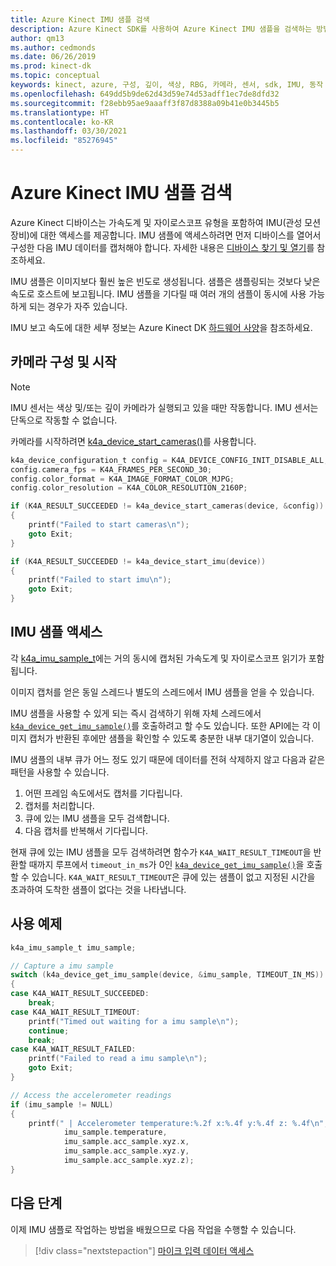 ```yaml
---
title: Azure Kinect IMU 샘플 검색
description: Azure Kinect SDK를 사용하여 Azure Kinect IMU 샘플을 검색하는 방법을 알아봅니다.
author: qm13
ms.author: cedmonds
ms.date: 06/26/2019
ms.prod: kinect-dk
ms.topic: conceptual
keywords: kinect, azure, 구성, 깊이, 색상, RBG, 카메라, 센서, sdk, IMU, 동작 센서, 동작, 자이로스코프, 자이로, 가속도계, FPS
ms.openlocfilehash: 649dd5b9de62d43d59e74d53adff1ec7de8dfd32
ms.sourcegitcommit: f28ebb95ae9aaaff3f87d8388a09b41e0b3445b5
ms.translationtype: HT
ms.contentlocale: ko-KR
ms.lasthandoff: 03/30/2021
ms.locfileid: "85276945"
---
```

# <a name="retrieve-azure-kinect-imu-samples"></a>Azure Kinect IMU 샘플 검색

Azure Kinect 디바이스는 가속도계 및 자이로스코프 유형을 포함하여 IMU(관성 모션 장비)에 대한 액세스를 제공합니다. IMU 샘플에 액세스하려면 먼저 디바이스를 열어서 구성한 다음 IMU 데이터를 캡처해야 합니다. 자세한 내용은 [디바이스 찾기 및 열기](find-then-open-device.md)를 참조하세요.

IMU 샘플은 이미지보다 훨씬 높은 빈도로 생성됩니다. 샘플은 샘플링되는 것보다 낮은 속도로 호스트에 보고됩니다. IMU 샘플을 기다릴 때 여러 개의 샘플이 동시에 사용 가능하게 되는 경우가 자주 있습니다.

IMU 보고 속도에 대한 세부 정보는 Azure Kinect DK [하드웨어 사양](hardware-specification.md)을 참조하세요.

## <a name="configure-and-start-cameras"></a>카메라 구성 및 시작

> [!NOTE]
> IMU 센서는 색상 및/또는 깊이 카메라가 실행되고 있을 때만 작동합니다. IMU 센서는 단독으로 작동할 수 없습니다.

카메라를 시작하려면 [k4a_device_start_cameras()](https://microsoft.github.io/Azure-Kinect-Sensor-SDK/master/group___functions_gaad7a85e1e5471810262442fc4a8e217a.html#gaad7a85e1e5471810262442fc4a8e217a)를 사용합니다.

```C
k4a_device_configuration_t config = K4A_DEVICE_CONFIG_INIT_DISABLE_ALL;
config.camera_fps = K4A_FRAMES_PER_SECOND_30;
config.color_format = K4A_IMAGE_FORMAT_COLOR_MJPG;
config.color_resolution = K4A_COLOR_RESOLUTION_2160P;

if (K4A_RESULT_SUCCEEDED != k4a_device_start_cameras(device, &config))
{
    printf("Failed to start cameras\n");
    goto Exit;
}

if (K4A_RESULT_SUCCEEDED != k4a_device_start_imu(device))
{
    printf("Failed to start imu\n");
    goto Exit;
}
```

## <a name="access-imu-samples"></a>IMU 샘플 액세스

 각 [k4a_imu_sample_t](https://microsoft.github.io/Azure-Kinect-Sensor-SDK/master/structk4a__imu__sample__t.html#details)에는 거의 동시에 캡처된 가속도계 및 자이로스코프 읽기가 포함됩니다.

이미지 캡처를 얻은 동일 스레드나 별도의 스레드에서 IMU 샘플을 얻을 수 있습니다.

IMU 샘플을 사용할 수 있게 되는 즉시 검색하기 위해 자체 스레드에서 [`k4a_device_get_imu_sample()`](https://microsoft.github.io/Azure-Kinect-Sensor-SDK/master/group___functions_ga8e5913b3bb94a453c7143bbd6e399a0e.html#ga8e5913b3bb94a453c7143bbd6e399a0e)를 호출하려고 할 수도 있습니다. 또한 API에는 각 이미지 캡처가 반환된 후에만 샘플을 확인할 수 있도록 충분한 내부 대기열이 있습니다.

IMU 샘플의 내부 큐가 어느 정도 있기 때문에 데이터를 전혀 삭제하지 않고 다음과 같은 패턴을 사용할 수 있습니다.

1. 어떤 프레임 속도에서도 캡처를 기다립니다.
2. 캡처를 처리합니다.
3. 큐에 있는 IMU 샘플을 모두 검색합니다.
4. 다음 캡처를 반복해서 기다립니다.

현재 큐에 있는 IMU 샘플을 모두 검색하려면 함수가 `K4A_WAIT_RESULT_TIMEOUT`을 반환할 때까지 루프에서 `timeout_in_ms`가 0인 [`k4a_device_get_imu_sample()`](https://microsoft.github.io/Azure-Kinect-Sensor-SDK/master/group___functions_ga8e5913b3bb94a453c7143bbd6e399a0e.html#ga8e5913b3bb94a453c7143bbd6e399a0e)을 호출할 수 있습니다. `K4A_WAIT_RESULT_TIMEOUT`은 큐에 있는 샘플이 없고 지정된 시간을 초과하여 도착한 샘플이 없다는 것을 나타냅니다.

## <a name="usage-example"></a>사용 예제

```C
k4a_imu_sample_t imu_sample;

// Capture a imu sample
switch (k4a_device_get_imu_sample(device, &imu_sample, TIMEOUT_IN_MS))
{
case K4A_WAIT_RESULT_SUCCEEDED:
    break;
case K4A_WAIT_RESULT_TIMEOUT:
    printf("Timed out waiting for a imu sample\n");
    continue;
    break;
case K4A_WAIT_RESULT_FAILED:
    printf("Failed to read a imu sample\n");
    goto Exit;
}

// Access the accelerometer readings
if (imu_sample != NULL)
{
    printf(" | Accelerometer temperature:%.2f x:%.4f y:%.4f z: %.4f\n",
            imu_sample.temperature,
            imu_sample.acc_sample.xyz.x,
            imu_sample.acc_sample.xyz.y,
            imu_sample.acc_sample.xyz.z);
}

```

## <a name="next-steps"></a>다음 단계

이제 IMU 샘플로 작업하는 방법을 배웠으므로 다음 작업을 수행할 수 있습니다.
>[!div class="nextstepaction"]
>[마이크 입력 데이터 액세스](access-mics.md)
